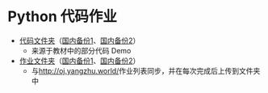 # Python 代码作业
* [代码文件夹](https://github.com/huobaohuangxu/Coding-homework/tree/main/%E4%BB%A3%E7%A0%81)（[国内备份1](https://gitee.com/huobaohuangxu/Coding-homework/tree/main/%E4%BB%A3%E7%A0%81)、[国内备份2](https://huobaohuangxu.coding.net/public/Python-Homework/Python-Homework/git/files/main/%E4%BB%A3%E7%A0%81)）
    + 来源于教材中的部分代码 Demo
* [作业文件夹](https://github.com/huobaohuangxu/Coding-homework/tree/main/%E4%BD%9C%E4%B8%9A)（[国内备份1](https://gitee.com/huobaohuangxu/Coding-homework/tree/main/%E4%BD%9C%E4%B8%9A)、[国内备份2](https://huobaohuangxu.coding.net/public/Python-Homework/Python-Homework/git/files/main/%E4%BD%9C%E4%B8%9A)）
    + 与<http://oj.yangzhu.world/>作业列表同步，并在每次完成后上传到文件夹中
